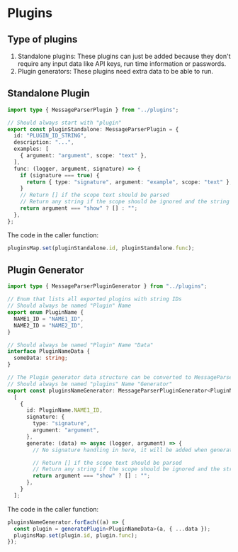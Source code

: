 # Plugins

## Type of plugins

1. Standalone plugins: These plugins can just be added because they don't require any input data like API keys, run time information or passwords.
2. Plugin generators: These plugins need extra data to be able to run.

## Standalone Plugin

```ts
import type { MessageParserPlugin } from "../plugins";

// Should always start with "plugin"
export const pluginStandalone: MessageParserPlugin = {
  id: "PLUGIN_ID_STRING",
  description: "...",
  examples: [
    { argument: "argument", scope: "text" },
  ],
  func: (logger, argument, signature) => {
    if (signature === true) {
      return { type: "signature", argument: "example", scope: "text" };
    }
    // Return [] if the scope text should be parsed
    // Return any string if the scope should be ignored and the string used instead
    return argument === "show" ? [] : "";
  },
};
```

The code in the caller function:

```ts
pluginsMap.set(pluginStandalone.id, pluginStandalone.func);
```

## Plugin Generator

```ts
import type { MessageParserPluginGenerator } from "../plugins";

// Enum that lists all exported plugins with string IDs
// Should always be named "Plugin" Name
export enum PluginName {
  NAME1_ID = "NAME1_ID",
  NAME2_ID = "NAME2_ID",
}

// Should always be named "Plugin" Name "Data"
interface PluginNameData {
  someData: string;
}

// The Plugin generator data structure can be converted to MessageParserPlugin's
// Should always be named "plugins" Name "Generator"
export const pluginsNameGenerator: MessageParserPluginGenerator<PluginNameData>[] =
  [
    {
      id: PluginName.NAME1_ID,
      signature: {
        type: "signature",
        argument: "argument",
      },
      generate: (data) => async (logger, argument) => {
        // No signature handling in here, it will be added when generated from the object

        // Return [] if the scope text should be parsed
        // Return any string if the scope should be ignored and the string used instead
        return argument === "show" ? [] : "";
      },
    }
  ];
```

The code in the caller function:

```ts
pluginsNameGenerator.forEach((a) => {
  const plugin = generatePlugin<PluginNameData>(a, { ...data });
  pluginsMap.set(plugin.id, plugin.func);
});
```
